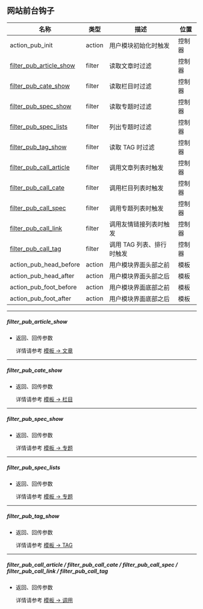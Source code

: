 ## 网站前台钩子

| 名称 | 类型 | 描述 | 位置 |
| - | - | - | - |
| action_pub_init | action | 用户模块初始化时触发 | 控制器 |
| [filter_pub_article_show](#filter_pub_article_show) | filter | 读取文章时过滤 | 控制器 |
| [filter_pub_cate_show](#filter_pub_cate_show) | filter | 读取栏目时过滤 | 控制器 |
| [filter_pub_spec_show](#filter_pub_spec_show) | filter | 读取专题时过滤 | 控制器 |
| [filter_pub_spec_lists](#filter_pub_spec_lists) | filter | 列出专题时过滤 | 控制器 |
| [filter_pub_tag_show](#filter_pub_tag_show) | filter | 读取 TAG 时过滤 | 控制器 |
| [filter_pub_call_article](#filter_pub_call_article) | filter | 调用文章列表时触发 | 控制器 |
| [filter_pub_call_cate](#filter_pub_call_article) | filter | 调用栏目列表时触发 | 控制器 |
| [filter_pub_call_spec](#filter_pub_call_article) | filter | 调用专题列表时触发 | 控制器 |
| [filter_pub_call_link](#filter_pub_call_article) | filter | 调用友情链接列表时触发 | 控制器 |
| [filter_pub_call_tag](#filter_pub_call_article) | filter | 调用 TAG 列表、排行时触发 | 控制器 |
| action_pub_head_before | action | 用户模块界面头部之前 | 模板 |
| action_pub_head_after | action | 用户模块界面头部之后 | 模板 |
| action_pub_foot_before | action | 用户模块界面底部之前 | 模板 |
| action_pub_foot_after | action | 用户模块界面底部之后 | 模板 |

----------

<span id="filter_pub_article_show"></span>

##### filter_pub_article_show

* 返回、回传参数

  详情请参考 [模板 -> 文章](../template/article.md)

----------

<span id="filter_pub_cate_show"></span>

##### filter_pub_cate_show

* 返回、回传参数

  详情请参考 [模板 -> 栏目](../template/cate.md)

----------

<span id="filter_pub_spec_show"></span>

##### filter_pub_spec_show

* 返回、回传参数

  详情请参考 [模板 -> 专题](../template/spec.md)

----------

<span id="filter_pub_spec_lists"></span>

##### filter_pub_spec_lists

* 返回、回传参数

  详情请参考 [模板 -> 专题](../template/spec.md#lists)

----------

<span id="filter_pub_tag_show"></span>

##### filter_pub_tag_show

* 返回、回传参数

  详情请参考 [模板 -> TAG](../template/tag.md)

----------

<span id="filter_pub_call_article"></span>

##### filter_pub_call_article / filter_pub_call_cate / filter_pub_call_spec / filter_pub_call_link / filter_pub_call_tag

* 返回、回传参数

  详情请参考 [模板 -> 调用](../template/call.md)
